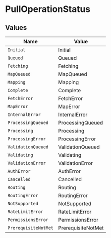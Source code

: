 # PullOperationStatus


## Values

| Name                 | Value                |
| -------------------- | -------------------- |
| `Initial`            | Initial              |
| `Queued`             | Queued               |
| `Fetching`           | Fetching             |
| `MapQueued`          | MapQueued            |
| `Mapping`            | Mapping              |
| `Complete`           | Complete             |
| `FetchError`         | FetchError           |
| `MapError`           | MapError             |
| `InternalError`      | InternalError        |
| `ProcessingQueued`   | ProcessingQueued     |
| `Processing`         | Processing           |
| `ProcessingError`    | ProcessingError      |
| `ValidationQueued`   | ValidationQueued     |
| `Validating`         | Validating           |
| `ValidationError`    | ValidationError      |
| `AuthError`          | AuthError            |
| `Cancelled`          | Cancelled            |
| `Routing`            | Routing              |
| `RoutingError`       | RoutingError         |
| `NotSupported`       | NotSupported         |
| `RateLimitError`     | RateLimitError       |
| `PermissionsError`   | PermissionsError     |
| `PrerequisiteNotMet` | PrerequisiteNotMet   |
